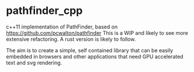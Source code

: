 # pathfinder_cpp
c++11 implementation of PathFinder, based on https://github.com/pcwalton/pathfinder
This is a WIP and likely to see more extensive refactoring.  A rust version is likely to follow.

The aim is to create a simple, self contained library that can be easily embedded
in browsers and other applications that need GPU accelerated text and svg rendering.
